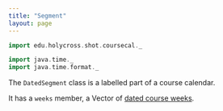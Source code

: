 ```yaml
---
title: "Segment"
layout: page
---
```


```scala mdoc:invisible
import edu.holycross.shot.coursecal._

import java.time._
import java.time.format._
```

The `DatedSegment` class is a labelled part of a course calendar.

It has a `weeks` member, a Vector of [dated course weeks](../datedWeek).

